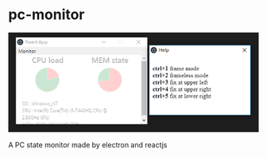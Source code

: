 # pc-monitor
![cover](https://raw.githubusercontent.com/p208p2002/pc-monitor/master/cover.png)

A PC state monitor made by electron and reactjs
